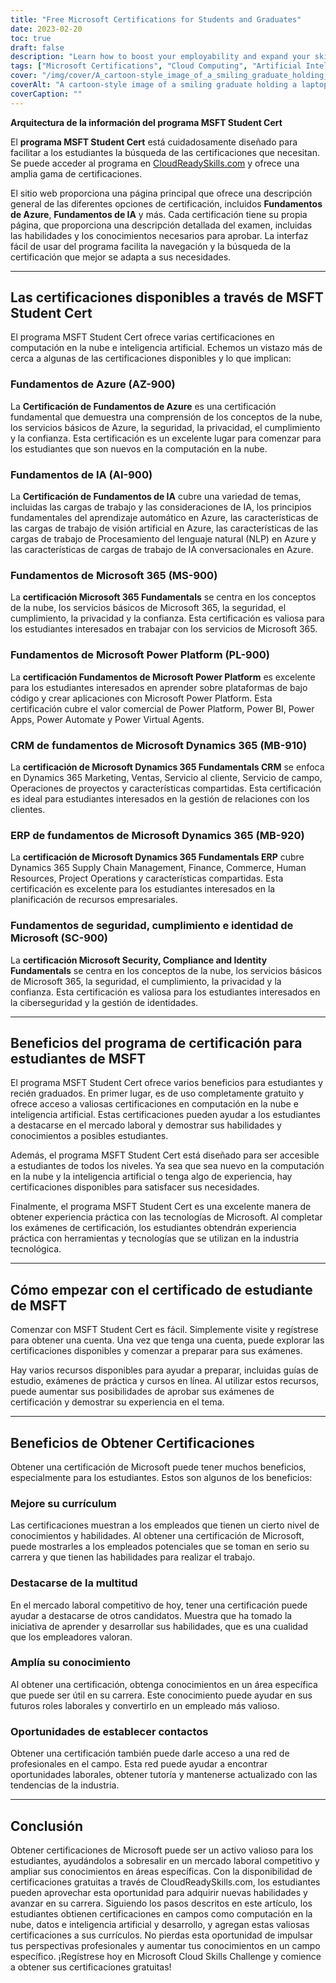 ```yaml
---
title: "Free Microsoft Certifications for Students and Graduates"
date: 2023-02-20
toc: true
draft: false
description: "Learn how to boost your employability and expand your skills in cloud computing and artificial intelligence with free Microsoft Certifications available through the MSFT Student Cert program on CloudReadySkills.com."
tags: ["Microsoft Certifications", "Cloud Computing", "Artificial Intelligence", "MSFT Student Cert", "Azure Fundamentals", "AI Fundamentals", "Microsoft 365 Fundamentals", "Power Platform Fundamentals", "Dynamics 365 Fundamentals CRM", "Dynamics 365 Fundamentals ERP", "Security Compliance and Identity", "CloudReadySkills", "Online Education", "Career Development", "IT Certification", "Free Education", "Online Learning", "Technical Skills", "Career Advancement"]
cover: "/img/cover/A_cartoon-style_image_of_a_smiling_graduate_holding_a_laptop.png"
coverAlt: "A cartoon-style image of a smiling graduate holding a laptop and a certificate while standing in front of a computer server with clouds in the background, representing the connection between cloud computing and career advancement."
coverCaption: ""
---
```


**Arquitectura de la información del programa MSFT Student Cert**  El **programa MSFT Student Cert** está cuidadosamente diseñado para facilitar a los estudiantes la búsqueda de las certificaciones que necesitan. Se puede acceder al programa en [CloudReadySkills.com](https://msftstudentcert.cloudreadyskills.com/) y ofrece una amplia gama de certificaciones.  El sitio web proporciona una página principal que ofrece una descripción general de las diferentes opciones de certificación, incluidos **Fundamentos de Azure**, **Fundamentos de IA** y más. Cada certificación tiene su propia página, que proporciona una descripción detallada del examen, incluidas las habilidades y los conocimientos necesarios para aprobar. La interfaz fácil de usar del programa facilita la navegación y la búsqueda de la certificación que mejor se adapta a sus necesidades.  ______  ## Las certificaciones disponibles a través de MSFT Student Cert  El programa MSFT Student Cert ofrece varias certificaciones en computación en la nube e inteligencia artificial. Echemos un vistazo más de cerca a algunas de las certificaciones disponibles y lo que implican:  ### Fundamentos de Azure (AZ-900)  La **Certificación de Fundamentos de Azure** es una certificación fundamental que demuestra una comprensión de los conceptos de la nube, los servicios básicos de Azure, la seguridad, la privacidad, el cumplimiento y la confianza. Esta certificación es un excelente lugar para comenzar para los estudiantes que son nuevos en la computación en la nube.  ### Fundamentos de IA (AI-900)  La **Certificación de Fundamentos de IA** cubre una variedad de temas, incluidas las cargas de trabajo y las consideraciones de IA, los principios fundamentales del aprendizaje automático en Azure, las características de las cargas de trabajo de visión artificial en Azure, las características de las cargas de trabajo de Procesamiento del lenguaje natural (NLP) en Azure y las características de cargas de trabajo de IA conversacionales en Azure.  ### Fundamentos de Microsoft 365 (MS-900)  La **certificación Microsoft 365 Fundamentals** se centra en los conceptos de la nube, los servicios básicos de Microsoft 365, la seguridad, el cumplimiento, la privacidad y la confianza. Esta certificación es valiosa para los estudiantes interesados en trabajar con los servicios de Microsoft 365.  ### Fundamentos de Microsoft Power Platform (PL-900)  La **certificación Fundamentos de Microsoft Power Platform** es excelente para los estudiantes interesados en aprender sobre plataformas de bajo código y crear aplicaciones con Microsoft Power Platform. Esta certificación cubre el valor comercial de Power Platform, Power BI, Power Apps, Power Automate y Power Virtual Agents.  ### CRM de fundamentos de Microsoft Dynamics 365 (MB-910)  La **certificación de Microsoft Dynamics 365 Fundamentals CRM** se enfoca en Dynamics 365 Marketing, Ventas, Servicio al cliente, Servicio de campo, Operaciones de proyectos y características compartidas. Esta certificación es ideal para estudiantes interesados en la gestión de relaciones con los clientes.  ### ERP de fundamentos de Microsoft Dynamics 365 (MB-920)  La **certificación de Microsoft Dynamics 365 Fundamentals ERP** cubre Dynamics 365 Supply Chain Management, Finance, Commerce, Human Resources, Project Operations y características compartidas. Esta certificación es excelente para los estudiantes interesados en la planificación de recursos empresariales.  ### Fundamentos de seguridad, cumplimiento e identidad de Microsoft (SC-900)  La **certificación Microsoft Security, Compliance and Identity Fundamentals** se centra en los conceptos de la nube, los servicios básicos de Microsoft 365, la seguridad, el cumplimiento, la privacidad y la confianza. Esta certificación es valiosa para los estudiantes interesados en la ciberseguridad y la gestión de identidades.  ______  ## Beneficios del programa de certificación para estudiantes de MSFT  El programa MSFT Student Cert ofrece varios beneficios para estudiantes y recién graduados. En primer lugar, es de uso completamente gratuito y ofrece acceso a valiosas certificaciones en computación en la nube e inteligencia artificial. Estas certificaciones pueden ayudar a los estudiantes a destacarse en el mercado laboral y demostrar sus habilidades y conocimientos a posibles estudiantes.  Además, el programa MSFT Student Cert está diseñado para ser accesible a estudiantes de todos los niveles. Ya sea que sea nuevo en la computación en la nube y la inteligencia artificial o tenga algo de experiencia, hay certificaciones disponibles para satisfacer sus necesidades.  Finalmente, el programa MSFT Student Cert es una excelente manera de obtener experiencia práctica con las tecnologías de Microsoft. Al completar los exámenes de certificación, los estudiantes obtendrán experiencia práctica con herramientas y tecnologías que se utilizan en la industria tecnológica.  ______  ## Cómo empezar con el certificado de estudiante de MSFT  Comenzar con MSFT Student Cert es fácil. Simplemente visite y regístrese para obtener una cuenta. Una vez que tenga una cuenta, puede explorar las certificaciones disponibles y comenzar a preparar para sus exámenes.  Hay varios recursos disponibles para ayudar a preparar, incluidas guías de estudio, exámenes de práctica y cursos en línea. Al utilizar estos recursos, puede aumentar sus posibilidades de aprobar sus exámenes de certificación y demostrar su experiencia en el tema.  ______  ## Beneficios de Obtener Certificaciones  Obtener una certificación de Microsoft puede tener muchos beneficios, especialmente para los estudiantes. Estos son algunos de los beneficios:  ### Mejore su currículum Las certificaciones muestran a los empleados que tienen un cierto nivel de conocimientos y habilidades. Al obtener una certificación de Microsoft, puede mostrarles a los empleados potenciales que se toman en serio su carrera y que tienen las habilidades para realizar el trabajo.  ### Destacarse de la multitud En el mercado laboral competitivo de hoy, tener una certificación puede ayudar a destacarse de otros candidatos. Muestra que ha tomado la iniciativa de aprender y desarrollar sus habilidades, que es una cualidad que los empleadores valoran.  ### Amplía su conocimiento Al obtener una certificación, obtenga conocimientos en un área específica que puede ser útil en su carrera. Este conocimiento puede ayudar en sus futuros roles laborales y convertirlo en un empleado más valioso.  ### Oportunidades de establecer contactos Obtener una certificación también puede darle acceso a una red de profesionales en el campo. Esta red puede ayudar a encontrar oportunidades laborales, obtener tutoría y mantenerse actualizado con las tendencias de la industria.  ______  ## Conclusión  Obtener certificaciones de Microsoft puede ser un activo valioso para los estudiantes, ayudándolos a sobresalir en un mercado laboral competitivo y ampliar sus conocimientos en áreas específicas. Con la disponibilidad de certificaciones gratuitas a través de CloudReadySkills.com, los estudiantes pueden aprovechar esta oportunidad para adquirir nuevas habilidades y avanzar en su carrera. Siguiendo los pasos descritos en este artículo, los estudiantes obtienen certificaciones en campos como computación en la nube, datos e inteligencia artificial y desarrollo, y agregan estas valiosas certificaciones a sus currículos. No pierdas esta oportunidad de impulsar tus perspectivas profesionales y aumentar tus conocimientos en un campo específico. ¡Regístrese hoy en Microsoft Cloud Skills Challenge y comience a obtener sus certificaciones gratuitas! 